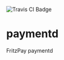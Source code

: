 ![Travis CI Badge](https://travis-ci.org/fritzpay/paymentd.svg?branch=master)

paymentd
========

FritzPay paymentd
